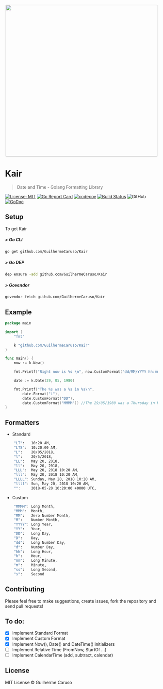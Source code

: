 
<p align="center" >
    <img width="500" src ="https://i.imgur.com/AqveQES.png" />
</p>

# Kair
> Date and Time - Golang Formatting Library

[![License: MIT](https://img.shields.io/badge/License-MIT-yellow.svg)](https://opensource.org/licenses/MIT) [![Go Report Card](https://goreportcard.com/badge/github.com/GuilhermeCaruso/Kair)](https://goreportcard.com/report/github.com/GuilhermeCaruso/Kair) [![codecov](https://codecov.io/gh/GuilhermeCaruso/Kair/branch/master/graph/badge.svg)](https://codecov.io/gh/GuilhermeCaruso/Kair) [![Build Status](https://travis-ci.com/GuilhermeCaruso/Kair.svg?branch=master)](https://travis-ci.com/GuilhermeCaruso/Kair) ![GitHub](https://img.shields.io/badge/golang%20->=1.6.3-blue.svg) [![GoDoc](https://godoc.org/github.com/GuilhermeCaruso/Kair?status.svg)](https://godoc.org/github.com/GuilhermeCaruso/Kair)

## Setup

To get Kair

##### > Go CLI
```sh
go get github.com/GuilhermeCaruso/Kair
```
##### > Go DEP
```sh
dep ensure -add github.com/GuilhermeCaruso/Kair
```
##### > Govendor
```sh
govendor fetch github.com/GuilhermeCaruso/Kair
```

## Example
```go
package main

import (
	"fmt"

	k "github.com/GuilhermeCaruso/Kair"
)

func main() {
	now := k.Now()

    fmt.Printf("Right now is %s \n", now.CustomFormat("dd/MM/YYYY hh:mm:ss"))

	date := k.Date(29, 05, 1980)

	fmt.Printf("The %s was a %s in %s\n",
		date.Format("L"),
		date.CustomFormat("DD"),
        date.CustomFormat("MMMM")) //The 29/05/1980 was a Thursday in May 
}

```

## Formatters
- Standard
```sh
    "LT":   10:20 AM,
    "LTS":  10:20:00 AM,
    "L":    20/05/2018,
    "l":    20/5/2018,
    "LL":   May 20, 2018,
    "ll":   May 20, 2018,
    "LLL":  May 20, 2018 10:20 AM,
    "lll":  May 20, 2018 10:20 AM,
    "LLLL": Sunday, May 20, 2018 10:20 AM,
    "llll": Sun, May 20, 2018 10:20 AM,
    "":     2018-05-20 10:20:00 +0000 UTC,
```

- Custom
```sh
    "MMMM": Long Month,
    "MMM":  Month,
    "MM":   Zero Number Month,
    "M":    Number Month,
    "YYYY": Long Year,
    "YY":   Year,
    "DD":   Long Day,
    "D":    Day,
    "dd":   Long Number Day,
    "d":    Number Day,
    "hh":   Long Hour,
    "h":    Hour,
    "mm":   Long Minute,
    "m":    Minute,
    "ss":   Long Second,
    "s":    Second
```

## Contributing
Please feel free to make suggestions, create issues, fork the repository and send pull requests!

## To do:
- [X] Implement Standard Format
- [X] Implement Custom Format
- [X] Implement Now(), Date() and DateTime() initializers
- [ ] Implement Relative Time (FromNow, StartOf ...)
- [ ] Implement CalendarTime (add, subtract, calendar)

## License

MIT License © Guilherme Caruso
